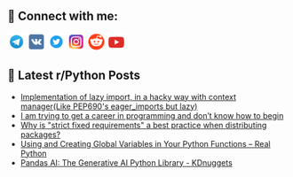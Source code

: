 ## 🔎 Connect with me:
[<img src="https://github.com/bullbesh/bullbesh/blob/main/images/Telegram.png" width="32" height="32" />](https://t.me/bullbesh)
[<img src="https://github.com/bullbesh/bullbesh/blob/main/images/VK.png" width="32" height="32" />](https://vk.com/bullbesh)
[<img src="https://github.com/bullbesh/bullbesh/blob/main/images/Twitter.png" width="32" height="32" />](https://twitter.com/bullbesh1)
[<img src="https://github.com/bullbesh/bullbesh/blob/main/images/Instagram.png" width="32" height="32" />](https://www.instagram.com/bullbesh)
[<img src="https://github.com/bullbesh/bullbesh/blob/main/images/Reddit.png" width="32" height="32" />](https://www.reddit.com/user/bullbesh)
[<img src="https://github.com/bullbesh/bullbesh/blob/main/images/YouTube.png" width="32" height="32" />](https://www.youtube.com/channel/UCtfjRs6uzgq5mfm8S06WTcg)

## 📕 Latest r/Python Posts
<!-- BLOG-POST-LIST:START -->
- [Implementation of lazy import, in a hacky way with context manager&lpar;Like PEP690&#39;s eager_imports but lazy&rpar;](https://www.reddit.com/r/Python/comments/13j7la4/implementation_of_lazy_import_in_a_hacky_way_with/)
- [I am trying to get a career in programming and don’t know how to begin](https://www.reddit.com/r/Python/comments/13j7368/i_am_trying_to_get_a_career_in_programming_and/)
- [Why is &quot;strict fixed requirements&quot; a best practice when distributing packages?](https://www.reddit.com/r/Python/comments/13j6bri/why_is_strict_fixed_requirements_a_best_practice/)
- [Using and Creating Global Variables in Your Python Functions – Real Python](https://www.reddit.com/r/Python/comments/13j664y/using_and_creating_global_variables_in_your/)
- [Pandas AI: The Generative AI Python Library - KDnuggets](https://www.reddit.com/r/Python/comments/13j4jg8/pandas_ai_the_generative_ai_python_library/)
<!-- BLOG-POST-LIST:END -->
